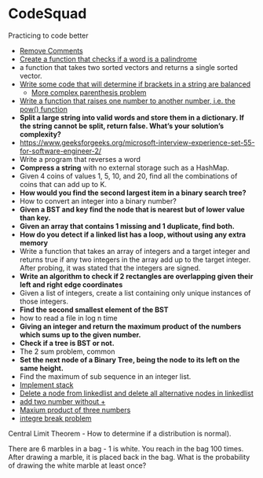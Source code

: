 # CodeSquad
Practicing to code better

- [Remove Comments](/Microsoft/remove%20comments.ipynb)
- [Create a function that checks if a word is a palindrome](/Microsoft/Simple%20Palindrome.ipynb)
- a function that takes two sorted vectors and returns a single sorted vector.
- [Write some code that will determine if brackets in a string are balanced](/Microsoft/validpar.ipynb)
  - [More complex parenthesis problem](/Microsoft/Validparstr.ipynb)
- [Write a function that raises one number to another number, i.e. the pow() function](/Microsoft/pow(x_n).ipynb)
- **Split a large string into valid words and store them in a dictionary. If the string cannot be split, return false. What’s your solution’s complexity?**
- https://www.geeksforgeeks.org/microsoft-interview-experience-set-55-for-software-engineer-2/
- Write a program that reverses a word  
- **Compress a string** with no external storage such as a HashMap. 
- Given 4 coins of values 1, 5, 10, and 20, find all the combinations of coins that can add up to K.  
- **How would you find the second largest item in a binary search tree?**  
- How to convert an integer into a binary number? 
- **Given a BST and key find the node that is nearest but of lower value than key.** 
- **Given an array that contains 1 missing and 1 duplicate, find both.**
- **How do you detect if a linked list has a loop, without using any extra memory**  
- Write a function that takes an array of integers and a target integer and returns true if any two integers in the array add up to the target integer. After probing, it was stated that the integers are signed. 
- **Write an algorithm to check if 2 rectangles are overlapping given their left and right edge coordinates**
- Given a list of integers, create a list containing only unique instances of those integers.  
- **Find the second smallest element of the BST**  
- how to read a file in log n time  
- **Giving an integer and return the maximum product of the numbers which sums up to the given number.**
- **Check if a tree is BST or not.**  
- The 2 sum problem, common  
- **Set the next node of a Binary Tree, being the node to its left on the same height.**  
- Find the maximum of sub sequence in an integer list.
- [Implement stack](/Microsoft/Stack.ipynb) 
- [Delete a node from linkedlist and delete all alternative nodes in linkedlist](/Microsoft/DelNode.ipynb) 
- [add two number without +](/Microsoft/SumofTwoIntegers.ipynb) 
- [Maxium product of three numbers](/Microsoft/MaximumProductofThreeNumbers.ipynb) 
- [integre break problem](/Microsoft/intbreak.ipynb) 

Central Limit Theorem - How to determine if a distribution is normal).

There are 6 marbles in a bag - 1 is white. You reach in the  bag 100 times. After drawing a marble, it is placed back in the bag. What is the probability of drawing the white marble at least once?


